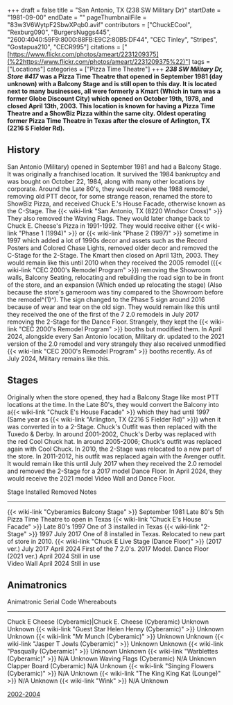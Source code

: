 +++
draft = false
title = "San Antonio, TX (238 SW Military Dr)"
startDate = "1981-09-00"
endDate = ""
pageThumbnailFile = "83w3V6WytpF2SbwXPqb0.avif"
contributors = ["ChuckECool", "Rexburg090", "BurgersNuggs445", "2600:4040:59F9:8000:88FB:E9C2:80B5:DF44", "CEC Tinley", "Stripes", "Gostapua210", "CECR995"]
citations = ["[https://www.flickr.com/photos/ameart/2231209375](%22https://www.flickr.com/photos/ameart/2231209375%22)"]
tags = ["Locations"]
categories = ["Pizza Time Theatre"]
+++
***238 SW Military Dr, Store #417* was a Pizza Time Theatre that opened in September 1981 (day unknown) with a Balcony Stage and is still open to this day.
It is located next to many businesses, all were formerly a Kmart (Which in turn was a former Globe Discount City) which opened on October 19th, 1978, and closed April 13th, 2003.
This location is known for having a Pizza Time Theatre and a ShowBiz Pizza within the same city.
Oldest operating former Pizza Time Theatre in Texas after the closure of Arlington, TX (2216 S Fielder Rd).**

## History

San Antonio (Military) opened in September 1981 and had a Balcony Stage. It was originally a franchised location. It survived the 1984 bankruptcy and was bought on October 22, 1984, along with many other locations by corporate. Around the Late 80's, they would receive the 1988 remodel, removing old PTT decor, for some strange reason, renamed the store to ShowBiz Pizza, and received Chuck E.'s House Facade, otherwise known as the C-Stage. The {{< wiki-link "San Antonio, TX (8220 Windsor Cross)" >}} They also removed the Waving Flags. They would later change back to Chuck E. Cheese's Pizza in 1991-1992. They would receive either {{< wiki-link "Phase 1 (1994)" >}} or {{< wiki-link "Phase 2 (1997)" >}} sometime in 1997 which added a lot of 1990s decor and assets such as the Record Posters and Colored Chase Lights, removed older decor and removed the C-Stage for the 2-Stage. The Kmart then closed on April 13th, 2003. They would remain like this until 2010 when they received the 2005 remodel ({{< wiki-link "CEC 2000's Remodel Program" >}}) removing the Showroom walls, Balcony Seating, relocating and rebuilding the road sign to be in front of the store, and an expansion (Which ended up relocating the stage) (Also because the store's gameroom was tiny compared to the Showroom before the remodel^(1)^). The sign changed to the Phase 5 sign around 2016 because of wear and tear on the old sign. They would remain like this until they received the one of the first of the 7 2.0 remodels in July 2017 removing the 2-Stage for the Dance Floor. Strangely, they kept the {{< wiki-link "CEC 2000's Remodel Program" >}} booths but modified them. In April 2024, alongside every San Antonio location, Military dr. updated to the 2021 version of the 2.0 remodel and very strangely they also received unmodified {{< wiki-link "CEC 2000's Remodel Program" >}} booths recently. As of July 2024, Military remains like this.

## Stages

Originally when the store opened, they had a Balcony Stage like most PTT locations at the time. In the Late 80's, they would convert the Balcony into a{{< wiki-link "Chuck E's House Facade" >}} which they had until 1997 (Same year as {{< wiki-link "Arlington, TX (2216 S Fielder Rd)" >}}) when it was converted in to a 2-Stage. Chuck's Outfit was then replaced with the Tuxedo & Derby. In around 2001-2002, Chuck's Derby was replaced with the red Cool Chuck hat. In around 2005-2006; Chuck's outfit was replaced again with Cool Chuck. In 2010, the 2-Stage was relocated to a new part of the store. In 2011-2012, his outfit was replaced again with the Avenger outfit. It would remain like this until July 2017 when they received the 2.0 remodel and removed the 2-Stage for a 2017 model Dance Floor. In April 2024, they would receive the 2021 model Video Wall and Dance Floor.

  Stage                                                                  Installed        Removed        Notes
  ---------------------------------------------------------------------- ---------------- -------------- ----------------------------------------------------------------------
  {{< wiki-link "Cyberamics Balcony Stage" >}}                       September 1981   Late 80's     5th Pizza Time Theatre to open in Texas
  {{< wiki-link "Chuck E's House Facade" >}}                        Late 80's       1997           One of 3 installed in Texas
  {{< wiki-link "2-Stage" >}}                                        1997             July 2017      One of 8 installed in Texas. Relocated to new part of store in 2010.
  {{< wiki-link "Chuck E Live Stage (Dance Floor)" >}} (2017 ver.)   July 2017        April 2024     First of the 7 2.0's. 2017 Model.
  Dance Floor (2021 ver.)                                                April 2024       Still in use   
  Video Wall                                                             April 2024       Still in use   

## Animatronics

  Animatronic                                                  Serial Code   Whereabouts
  ------------------------------------------------------------ ------------- -------------
  Chuck E Cheese (Cyberamic)|Chuck E. Cheese (Cyberamic)      Unknown       Unknown
  {{< wiki-link "Guest Star Helen Henny (Cyberamic)" >}}   Unknown       Unknown
  {{< wiki-link "Mr Munch (Cyberamic)" >}}                 Unknown       Unknown
  {{< wiki-link "Jasper T Jowls (Cyberamic)" >}}           Unknown       Unknown
  {{< wiki-link "Pasqually (Cyberamic)" >}}                Unknown       Unknown
  {{< wiki-link "Warblettes (Cyberamic)" >}}               N/A           Unknown
  Waving Flags (Cyberamic)                                     N/A           Unknown
  Clapper Board (Cyberamic)                                    N/A           Unknown
  {{< wiki-link "Singing Flowers (Cyberamic)" >}}          N/A           Unknown
  {{< wiki-link "The King King Kat (Lounge)" >}}           N/A           Unknown
  {{< wiki-link "Wink" >}}                                 N/A           Unknown

[2002-2004](https://www.showbizpizza.com/photos/cec/tx_military/index.html)
